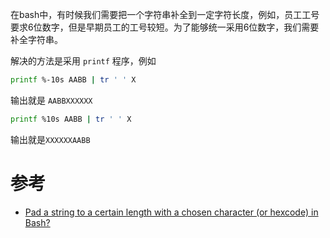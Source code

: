 在bash中，有时候我们需要把一个字符串补全到一定字符长度，例如，员工工号要求6位数字，但是早期员工的工号较短。为了能够统一采用6位数字，我们需要补全字符串。

解决的方法是采用 `printf` 程序，例如

```bash
printf %-10s AABB | tr ' ' X
```

输出就是 `AABBXXXXXX`

```bash
printf %10s AABB | tr ' ' X
```

输出就是`XXXXXXAABB`

# 参考

* [Pad a string to a certain length with a chosen character (or hexcode) in Bash?](https://stackoverflow.com/questions/50604111/pad-a-string-to-a-certain-length-with-a-chosen-character-or-hexcode-in-bash)